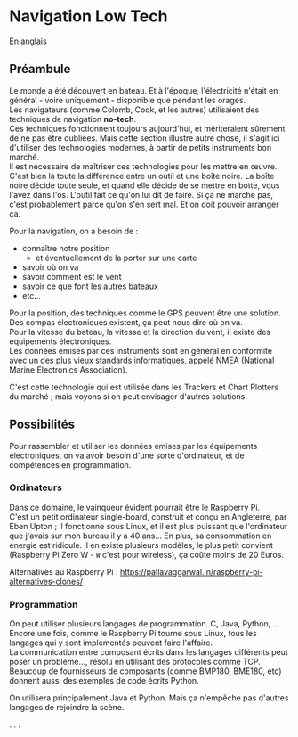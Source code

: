 # Navigation Low Tech
[En anglais](./LowTech.md)

## Pr&eacute;ambule

Le monde a &eacute;t&eacute; d&eacute;couvert en bateau. Et &agrave; l'&eacute;poque, l'&eacute;lectricit&eacute; n'&eacute;tait en g&eacute;n&eacute;ral - voire uniquement - disponible que pendant les orages.  
Les navigateurs (comme Colomb, Cook, et les autres) utilisaient des techniques de navigation **no-tech**.  
Ces techniques fonctionnent toujours aujourd'hui, et m&eacute;riteraient s&ucirc;rement de ne pas &ecirc;tre oubli&eacute;es. Mais cette section illustre autre chose, il s'agit ici d'utiliser des technologies modernes, &agrave; partir de petits instruments bon march&eacute;.  
Il est n&eacute;cessaire de ma&icirc;triser ces technologies pour les mettre en &oelig;uvre.  
C'est bien l&agrave; toute la diff&eacute;rence entre un outil et une bo&icirc;te noire. La bo&icirc;te noire d&eacute;cide toute seule, et quand elle d&eacute;cide de se mettre en botte, vous l'avez dans l'os. L'outil fait ce qu'on lui dit de faire. Si &ccedil;a ne marche pas, c'est probablement parce qu'on s'en sert mal. Et on doit pouvoir arranger &ccedil;a.

Pour la navigation, on a besoin de :
- conna&icirc;tre notre position
    - et &eacute;ventuellement de la porter sur une carte
- savoir o&ugrave; on va
- savoir comment est le vent
- savoir ce que font les autres bateaux
- etc...

Pour la position, des techniques comme le GPS peuvent &ecirc;tre une solution.  
Des compas &eacute;lectroniques existent, &ccedil;a peut nous dire o&ugrave; on va.  
Pour la vitesse du bateau, la vitesse et la direction du vent, il existe des &eacute;quipements &eacute;lectroniques.  
Les donn&eacute;es &eacute;mises par ces instruments sont en g&eacute;n&eacute;ral en conformit&eacute; avec un des plus vieux standards informatiques, appel&eacute; NMEA (National Marine Electronics Association).

C'est cette technologie qui est utilis&eacute;e dans les Trackers et Chart Plotters du march&eacute; ; mais voyons si on peut envisager d'autres solutions.

## Possibilit&eacute;s 
Pour rassembler et utiliser les donn&eacute;es &eacute;mises par les &eacute;quipements &eacute;lectroniques, on va avoir besoin d'une sorte d'ordinateur, et de comp&eacute;tences en programmation.

### Ordinateurs
Dans ce domaine, le vainqueur &eacute;vident pourrait &ecirc;tre le Raspberry Pi.  
C'est un petit ordinateur single-board, construit et con&ccedil;u en Angleterre, par Eben Upton ; il fonctionne sous Linux, et il est plus puissant que l'ordinateur que j'avais sur mon bureau il y a 40 ans... En plus, sa consommation en &eacute;nergie est ridicule. Il en existe plusieurs mod&egrave;les, le plus petit convient (Raspberry Pi Zero W - `W` c'est pour wireless), &ccedil;a co&ucirc;te moins de 20 Euros.  

Alternatives au Raspberry Pi : <https://pallavaggarwal.in/raspberry-pi-alternatives-clones/>

### Programmation
On peut utiliser plusieurs langages de programmation. C, Java, Python, ... Encore une fois, comme le Raspberry Pi tourne sous Linux, tous les langages qui y sont impl&eacute;ment&eacute;s peuvent faire l'affaire.  
La communication entre composant &eacute;crits dans les langages diff&eacute;rents peut poser un probl&egrave;me..., r&eacute;solu en utilisant des protocoles comme TCP.  
Beaucoup de fournisseurs de composants (comme BMP180, BME180, etc) donnent aussi des exemples de code &eacute;crits Python.

On utilisera principalement Java et Python. Mais &ccedil;a n'emp&ecirc;che pas d'autres langages de rejoindre la sc&egrave;ne.


. . .
